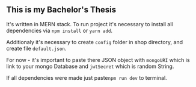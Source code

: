 ## This is my Bachelor's Thesis

It's written in MERN stack.
To run project it's necessary to install all dependencies via `npm install` or `yarn add`.

Additionaly it's necessary to create `config` folder in shop directory, and create file `default.json`.

For now -  it's important to paste there JSON object with `mongoURI` which is link to your mongo Database and
`jwtSecret` which is random String.

If all dependencies were made just paste`npm run dev` to terminal.
